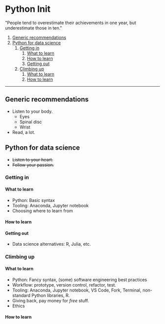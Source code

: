 # Python Init

"People tend to overestimate their achievements in one year, but underestimate those in ten."

1. [Generic recommendations](#generic-recommendations)
2. [Python for data science](#python-for-data-science)
   1. [Getting in](#getting-in)
      1. [What to learn](#what-to-learn)
      2. [How to learn](#how-to-learn)
      3. [Getting out](#getting-out)
   2. [Climbing up](#climbing-up)
      1. [What to learn](#what-to-learn-1)
      2. [How to learn](#how-to-learn-1)

---

## Generic recommendations

- Listen to your body.
  - Eyes
  - Spinal disc
  - Wrist
- Read, a lot.

## Python for data science

- ~~Listen to your heart.~~
- ~~Follow your passion.~~

### Getting in

#### What to learn

- Python: Basic syntax
- Tooling: Anaconda, Jupyter notebook
- Choosing where to learn from

#### How to learn

#### Getting out

- Data science alternatives: R, Julia, etc.

### Climbing up

#### What to learn

- Python: Fancy syntax, (some) software engineering best practices
- Workflow: prototype, version control, refactor, test.
- Tooling: Anaconda, Jupyter notebook, VS Code, Fork, Terminal, non-standard Python libraries, R.
- Giving back, pay money for *free* stuff.
- Ethics

#### How to learn

